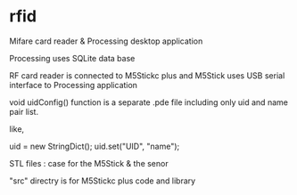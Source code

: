 # rfid

Mifare card reader & Processing desktop application

Processing uses SQLite data base

RF card reader is connected to M5Stickc plus and M5Stick uses USB serial interface to Processing application

void uidConfig() function is a separate .pde file including only uid and name pair list.

like,

uid = new StringDict();
uid.set("UID", "name");

STL files : case for the M5Stick & the senor

"src" directry is for M5Stickc plus code and library
